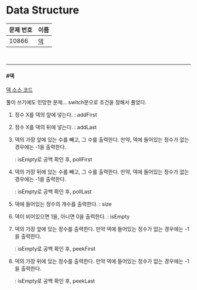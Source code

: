 # Data Structure 

| 문제 번호 | 이름      |
| --------- | --------- |
| 10866     | [덱](#덱) |

<br>

<hr>

#### #덱

[덱 소스 코드](https://github.com/hjyeon-n/Algorithm_study/blob/master/BOJ/2020.09/Solution_10866.java)

풀이 쓰기에도 민망한 문제... switch문으로 조건을 정해서 풀었다.

1. 정수 X를 덱의 앞에 넣는다. : addFirst

2. 정수 X를 덱의 뒤에 넣는다. : addLast

3. 덱의 가장 앞에 있는 수를 빼고, 그 수를 출력한다. 만약, 덱에 들어있는 정수가 없는 경우에는 -1을 출력한다.

   : isEmpty로 공백 확인 후, pollFirst

4. 덱의 가장 뒤에 있는 수를 빼고, 그 수를 출력한다. 만약, 덱에 들어있는 정수가 없는 경우에는 -1을 출력한다.

   : isEmpty로 공백 확인 후, pollLast

5. 덱에 들어있는 정수의 개수를 출력한다. : size

6. 덱이 비어있으면 1을, 아니면 0을 출력한다. : isEmpty

7. 덱의 가장 앞에 있는 정수를 출력한다. 만약 덱에 들어있는 정수가 없는 경우에는 -1을 출력한다.

   : isEmpty로 공백 확인 후, peekFirst

8. 덱의 가장 뒤에 있는 정수를 출력한다. 만약 덱에 들어있는 정수가 없는 경우에는 -1을 출력한다.

   : isEmpty로 공백 확인 후, peekLast